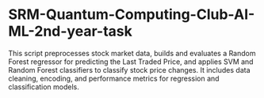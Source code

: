 # SRM-Quantum-Computing-Club-AI-ML-2nd-year-task
This script preprocesses stock market data, builds and evaluates a Random Forest regressor for predicting the Last Traded Price, and applies SVM and Random Forest classifiers to classify stock price changes. It includes data cleaning, encoding, and performance metrics for regression and classification models.
